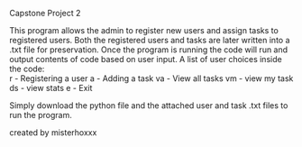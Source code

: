 Capstone Project 2

This program allows the admin to register new users and assign tasks to registered users.
Both the registered users and tasks are later written into a .txt file for preservation.
Once the program is running the code will run and output contents of code based on user input.
A list of user choices inside the code:  
        r - Registering a user
        a - Adding a task
        va - View all tasks
        vm - view my task
        ds - view stats
        e - Exit

Simply download the python file and the attached user and task .txt files to run the program.

created by misterhoxxx
